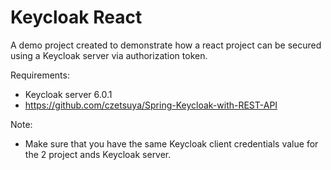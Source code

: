 # Keycloak React

A demo project created to demonstrate how a react project can be secured using a Keycloak server via authorization token.

Requirements:
- Keycloak server 6.0.1
- https://github.com/czetsuya/Spring-Keycloak-with-REST-API

Note:
- Make sure that you have the same Keycloak client credentials value for the 2 project ands Keycloak server.